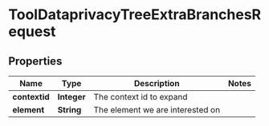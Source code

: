 

# ToolDataprivacyTreeExtraBranchesRequest


## Properties

| Name | Type | Description | Notes |
|------------ | ------------- | ------------- | -------------|
|**contextid** | **Integer** | The context id to expand |  |
|**element** | **String** | The element we are interested on |  |



